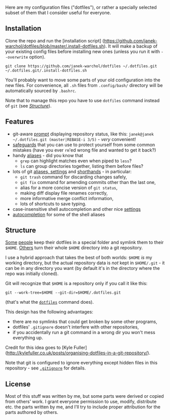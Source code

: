 Here are my configuration files ("dotfiles"), or rather a specially selected
subset of them that I consider useful for everyone.



Installation
------------

Clone the repo and run the [installation script]
(https://github.com/janek-warchol/dotfiles/blob/master/.install-dotfiles.sh).
It will make a backup of your existing config files before installing new ones
(unless you run it with `--overwrite` option).

    git clone https://github.com/janek-warchol/dotfiles ~/.dotfiles.git
    ~/.dotfiles.git/.install-dotfiles.sh

You'll probably want to move some parts of your old configuration into
the new files.  For convenience, all `.sh` files from `.config/bash/` directory
will be automatically sourced by `.bashrc`.

Note that to manage this repo you have to use `dotfiles` command instead of `git`
(see [_Structure_](README.md#structure)).



Features
--------

- git-aware [prompt](.config/bash/prompt.sh) displaying repository status, like this:
  `janek@janek ~/.dotfiles.git (master|REBASE-i 3/5)` - _very_ convenient!
- [safeguards](.config/bash/safeguards.sh) that you can use to protect yourself from
  some common mistakes (have you ever `rm`'ed wrong file and wanted to get it back?)
- handy [aliases](.config/bash/aliases.sh) - did you know that
  - `grep` can highlight matches even when piped to `less`?
  - `ls` can group directories together, listing them before files?
- lots of git [aliases, settings](.config/git/config) and
  [shorthands](.config/bash/git-aliases.sh) - in particular:
  - `git trash` command for discarding changes safely,
  - `git fix` command for amending commits other than the last one,
  - alias for a more concise version of `git status`,
  - making diff display file renames correctly,
  - more informative merge conflict information,
  - lots of shortcuts to save typing.
- case-insensitive shell autocompletion and other nice
  [settings](.config/bash/settings.sh)
- [autocompletion](.config/bash/autocompletion.sh) for some of the shell aliases



Structure
---------

[Some](https://github.com/ryanb/dotfiles)
[people](http://www.anishathalye.com/2014/08/03/managing-your-dotfiles/)
keep their dotfiles in a special folder and symlink them to their `$HOME`.
[Others](https://github.com/rtomayko/dotfiles)
turn their whole `$HOME` directory into a git repository.

I use a hybrid approach that takes the best of both worlds: `$HOME` _is_
my working directory, but the actual repository data is _not_ kept in `$HOME/.git` -
it can be in any directory you want (by default it's in the directory where
the repo was initially cloned).

Git will recognize that `$HOME` is a repository only if you call it like this:

    git --work-tree=$HOME --git-dir=$HOME/.dotfiles.git

(that's what the [`dotfiles`](.config/bash/dotfiles.sh) command does).

This design has the following advantages:
- there are no symlinks that could get broken by some other programs,
- dotfiles' `.gitignore` doesn't interfere with other repositories,
- if you accidentally run a git command in a wrong dir you won't mess everything up.

Credit for this idea goes to [Kyle Fuller]
(http://kylefuller.co.uk/posts/organising-dotfiles-in-a-git-repository/).

Note that git is configured to ignore everything except hidden files in this
repository - see [`.gitignore`](.gitignore) for details.



License
-------

Most of this stuff was written by me, but some parts were derived or copied
from others' work.  I grant everyone permission to use, modify, distribute
etc. the parts written by me, and I'll try to include proper attribution for
the parts authored by others.
